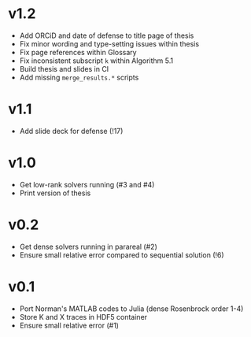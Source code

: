 # v1.2

- Add ORCiD and date of defense to title page of thesis
- Fix minor wording and type-setting issues within thesis
- Fix page references within Glossary
- Fix inconsistent subscript `k` within Algorithm 5.1
- Build thesis and slides in CI
- Add missing `merge_results.*` scripts

# v1.1

- Add slide deck for defense (!17)

# v1.0

- Get low-rank solvers running (#3 and #4)
- Print version of thesis

# v0.2

- Get dense solvers running in parareal (#2)
- Ensure small relative error compared to sequential solution (!6)

# v0.1

- Port Norman's MATLAB codes to Julia (dense Rosenbrock order 1-4)
- Store K and X traces in HDF5 container
- Ensure small relative error (#1)
